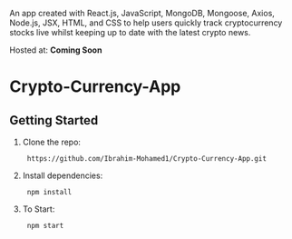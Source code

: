 An app created with React.js, JavaScript, MongoDB, Mongoose, Axios, Node.js, JSX, HTML, and CSS to help users quickly track cryptocurrency stocks live whilst keeping up to date with the latest crypto news.

Hosted at: **Coming Soon**

# Crypto-Currency-App

## Getting Started

1. Clone the repo:  

        https://github.com/Ibrahim-Mohamed1/Crypto-Currency-App.git

2. Install dependencies:  

        npm install
        
3. To Start:

        npm start
